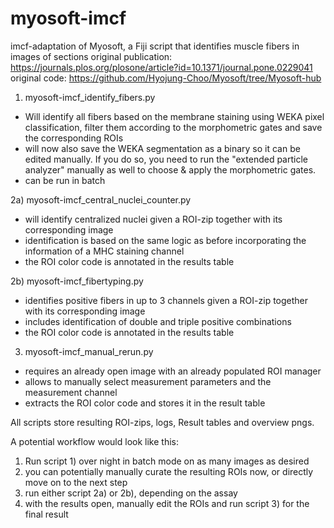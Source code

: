 # myosoft-imcf

imcf-adaptation of Myosoft, a Fiji script that identifies muscle fibers in images of sections
original publication: https://journals.plos.org/plosone/article?id=10.1371/journal.pone.0229041
original code: https://github.com/Hyojung-Choo/Myosoft/tree/Myosoft-hub


1) myosoft-imcf_identify_fibers.py
- Will identify all fibers based on the membrane staining using WEKA pixel classification, filter them according to the morphometric gates and save the corresponding ROIs
- will now also save the WEKA segmentation as a binary so it can be edited manually. If you do so, you need to run the "extended particle analyzer" manually as well to choose & apply the morphometric gates.
- can be run in batch

2a) myosoft-imcf_central_nuclei_counter.py
- will identify centralized nuclei given a ROI-zip together with its corresponding image
- identification is based on the same logic as before incorporating the information of a MHC staining channel
- the ROI color code is annotated in the results table

2b) myosoft-imcf_fibertyping.py
- identifies positive fibers in up to 3 channels given a ROI-zip together with its corresponding image
- includes identification of double and triple positive combinations
- the ROI color code is annotated in the results table

3) myosoft-imcf_manual_rerun.py
- requires an already open image with an already populated ROI manager
- allows to manually select measurement parameters and the measurement channel
- extracts the ROI color code and stores it in the result table

All scripts  store resulting ROI-zips, logs, Result tables and overview pngs.

A potential workflow would look like this:

1. Run script 1) over night in batch mode on as many images as desired
2. you can potentially manually curate the resulting ROIs now, or directly move on to the next step
3. run either script 2a) or 2b), depending on the assay
4. with the results open, manually edit the ROIs and run script 3) for the final result
